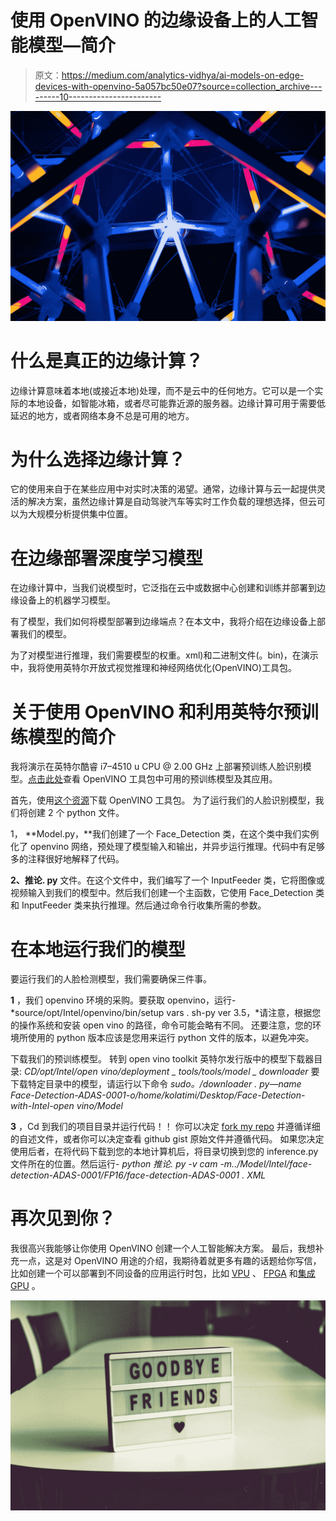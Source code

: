 # 使用 OpenVINO 的边缘设备上的人工智能模型—简介

> 原文：<https://medium.com/analytics-vidhya/ai-models-on-edge-devices-with-openvino-5a057bc50e07?source=collection_archive---------10----------------------->

![](img/872f6f5c2d76589a1689093086a6d27d.png)

# 什么是真正的边缘计算？

边缘计算意味着本地(或接近本地)处理，而不是云中的任何地方。它可以是一个实际的本地设备，如智能冰箱，或者尽可能靠近源的服务器。边缘计算可用于需要低延迟的地方，或者网络本身不总是可用的地方。

# 为什么选择边缘计算？

它的使用来自于在某些应用中对实时决策的渴望。通常，边缘计算与云一起提供灵活的解决方案，虽然边缘计算是自动驾驶汽车等实时工作负载的理想选择，但云可以为大规模分析提供集中位置。

# 在边缘部署深度学习模型

在边缘计算中，当我们说模型时，它泛指在云中或数据中心创建和训练并部署到边缘设备上的机器学习模型。

有了模型，我们如何将模型部署到边缘端点？在本文中，我将介绍在边缘设备上部署我们的模型。

为了对模型进行推理，我们需要模型的权重。xml)和二进制文件(。bin)，在演示中，我将使用英特尔开放式视觉推理和神经网络优化(OpenVINO)工具包。

# 关于使用 OpenVINO 和利用英特尔预训练模型的简介

我将演示在英特尔酷睿 i7–4510 u CPU @ 2.00 GHz 上部署预训练人脸识别模型。[点击此处](https://software.intel.com/content/www/us/en/develop/tools/openvino-toolkit/pretrained-models.html)查看 OpenVINO 工具包中可用的预训练模型及其应用。

首先，使用[这个资源](https://docs.openvinotoolkit.org/latest/openvino_docs_install_guides_installing_openvino_linux.html)下载 OpenVINO 工具包。
为了运行我们的人脸识别模型，我们将创建 2 个 python 文件。

1， **Model.py，**我们创建了一个 Face_Detection 类，在这个类中我们实例化了 openvino 网络，预处理了模型输入和输出，并异步运行推理。代码中有足够多的注释很好地解释了代码。

**2、推论. py** 文件。在这个文件中，我们编写了一个 InputFeeder 类，它将图像或视频输入到我们的模型中。然后我们创建一个主函数，它使用 Face_Detection 类和 InputFeeder 类来执行推理。然后通过命令行收集所需的参数。

# 在本地运行我们的模型

要运行我们的人脸检测模型，我们需要确保三件事。

**1** ，我们 openvino 环境的采购。要获取 openvino，运行-
*source/opt/Intel/openvino/bin/setup vars . sh-py ver 3.5，*请注意，根据您的操作系统和安装 open vino 的路径，命令可能会略有不同。
还要注意，您的环境所使用的 python 版本应该是您用来运行 python 文件的版本，以避免冲突。

下载我们的预训练模型。
转到 open vino toolkit 英特尔发行版中的模型下载器目录:
*CD/opt/Intel/open vino/deployment _ tools/tools/model _ downloader* 要下载特定目录中的模型，请运行以下命令
*sudo。/downloader . py—name Face-Detection-ADAS-0001-o/home/kolatimi/Desktop/Face-Detection-with-Intel-open vino/Model*

**3** ，Cd 到我们的项目目录并运行代码！！
你可以决定 [fork my repo](https://github.com/KolatimiDave/Face-Detection-with-Intel-OPENVINO) 并遵循详细的自述文件，或者你可以决定查看 github gist 原始文件并遵循代码。
如果您决定使用后者，在将代码下载到您的本地计算机后，将目录切换到您的 inference.py 文件所在的位置。然后运行-
*python 推论. py -v cam -m../Model/Intel/face-detection-ADAS-0001/FP16/face-detection-ADAS-0001 . XML*

# 再次见到你？

我很高兴我能够让你使用 OpenVINO 创建一个人工智能解决方案。
最后，我想补充一点，这是对 OpenVINO 用途的介绍，我期待着就更多有趣的话题给你写信，比如创建一个可以部署到不同设备的应用运行时包，比如 [VPU](https://en.wikipedia.org/wiki/Vision_processing_unit) 、 [FPGA](https://en.wikipedia.org/wiki/Field-programmable_gate_array) 和[集成 GPU](https://www.pcmag.com/encyclopedia/term/integrated-gpu) 。

![](img/5eec0ddbbc26bc59e6dbdf3ba5e57ba9.png)